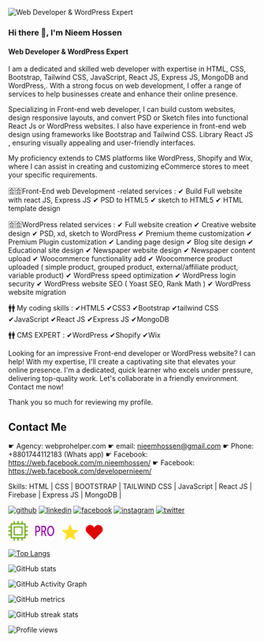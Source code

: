![Web Developer  & WordPress Expert](https://media.licdn.com/dms/image/D5616AQHEHlNMyeRbCA/profile-displaybackgroundimage-shrink_350_1400/0/1685526677859?e=1692230400&v=beta&t=0ih02FaDRPYZ_2CasV6D1o2RdRaJVlG3AokDLFWw5zw)
### Hi there 👋, I'm Nieem Hossen
#### Web Developer  & WordPress Expert

I am a dedicated and skilled web developer with expertise in HTML, CSS, Bootstrap, Tailwind CSS, JavaScript, React JS, Express JS, MongoDB and WordPress,. With a strong focus on web development, I offer a range of services to help businesses create and enhance their online presence.

Specializing in Front-end web developer, I can build custom websites, design responsive layouts, and convert PSD or Sketch files into functional React Js or WordPress websites. I also have experience in front-end web design using frameworks like Bootstrap and Tailwind CSS. Library React JS , ensuring visually appealing and user-friendly interfaces.

My proficiency extends to CMS platforms like WordPress, Shopify and Wix, where I can assist in creating and customizing eCommerce stores to meet your specific requirements.


🈴🈴Front-End web Development -related services :
✔ Build Full website with react JS, Express JS
✔ PSD to HTML5 
✔ sketch to HTML5 
✔ HTML template design

🈴🈴WordPress related services :
✔ Full website creation
✔ Creative website design
✔ PSD, xd, sketch to WordPress
✔ Premium theme customization
✔ Premium Plugin customization
✔ Landing page design
✔ Blog site design
✔ Educational site design
✔ Newspaper website design
✔ Newspaper content upload
✔ Woocommerce functionality add
✔ Woocommerce product uploaded ( simple product, grouped product, external/affiliate product, variable product)
✔ WordPress speed optimization
✔ WordPress login security
✔ WordPress website SEO ( Yoast SEO, Rank Math )
✔ WordPress website migration


🚹🚹 My coding skills :
✔HTML5
✔CSS3
✔Bootstrap 
✔tailwind CSS
✔JavaScript
✔React JS
✔Express JS
✔MongoDB

🚹🚹 CMS EXPERT :
✔WordPress
✔Shopify
✔Wix

Looking for an impressive Front-end developer or WordPress website? I can help! With my expertise, I'll create a captivating site that elevates your online presence. I'm a dedicated, quick learner who excels under pressure, delivering top-quality work. Let's collaborate in a friendly environment. Contact me now!

Thank you so much for reviewing my profile.

Contact Me 
---------------------
☛ Agency: webprohelper.com
☛ email: nieemhossen@gmail.com
☛ Phone: +8801744112183 (Whats app) 
☛ Facebook: https://web.facebook.com/m.nieemhossen/
☛ Facebook: https://web.facebook.com/developernieem/

Skills: HTML | CSS | BOOTSTRAP | TAILWIND CSS | JavaScript | React JS | Firebase | Express JS | MongoDB |



[<img src='https://cdn.jsdelivr.net/npm/simple-icons@3.0.1/icons/github.svg' alt='github' height='40'>](https://github.com/https://github.com/developer-nieem)  [<img src='https://cdn.jsdelivr.net/npm/simple-icons@3.0.1/icons/linkedin.svg' alt='linkedin' height='40'>](https://www.linkedin.com/in/https://www.linkedin.com/in/nieemhossen//)  [<img src='https://cdn.jsdelivr.net/npm/simple-icons@3.0.1/icons/facebook.svg' alt='facebook' height='40'>](https://www.facebook.com/https://web.facebook.com/developernieem/)  [<img src='https://cdn.jsdelivr.net/npm/simple-icons@3.0.1/icons/instagram.svg' alt='instagram' height='40'>](https://www.instagram.com/https://www.instagram.com/nieemhossen//)  [<img src='https://cdn.jsdelivr.net/npm/simple-icons@3.0.1/icons/twitter.svg' alt='twitter' height='40'>](https://twitter.com/https://twitter.com/nieemhossen)  

<a href='https://docs.github.com/en/developers'><img src='https://raw.githubusercontent.com/acervenky/animated-github-badges/master/assets/devbadge.gif' width='40' height='40'></a> <a href='https://github.com/pricing'><img src='https://raw.githubusercontent.com/acervenky/animated-github-badges/master/assets/pro.gif' width='40' height='40'></a> <a href='https://stars.github.com/'><img src='https://raw.githubusercontent.com/acervenky/animated-github-badges/master/assets/starbadge.gif' width='35' height='35'></a> <a href='https://docs.github.com/en/github/supporting-the-open-source-community-with-github-sponsors'><img src='https://raw.githubusercontent.com/acervenky/animated-github-badges/master/assets/sponsorbadge.gif' width='35' height='35'></a> 

[![Top Langs](https://github-readme-stats.vercel.app/api/top-langs/?username=https://github.com/developer-nieem)](https://github.com/anuraghazra/github-readme-stats)

![GitHub stats](https://github-readme-stats.vercel.app/api?username=https://github.com/developer-nieem&show_icons=true&count_private=true)  

![GitHub Activity Graph](https://activity-graph.herokuapp.com/graph?username=https://github.com/developer-nieem)  

![GitHub metrics](https://metrics.lecoq.io/https://github.com/developer-nieem)  

![GitHub streak stats](https://streak-stats.demolab.com/?user=https://github.com/developer-nieem)  

![Profile views](https://gpvc.arturio.dev/https://github.com/developer-nieem)  
